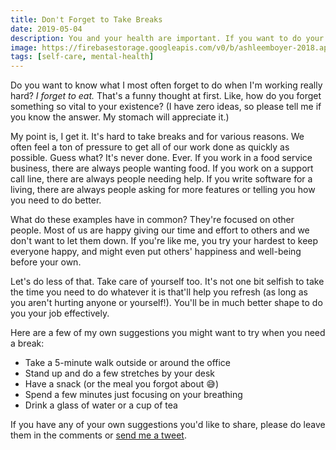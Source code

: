 ```yaml
---
title: Don't Forget to Take Breaks
date: 2019-05-04
description: You and your health are important. If you want to do your job effectively, make sure you're taking breaks.
image: https://firebasestorage.googleapis.com/v0/b/ashleemboyer-2018.appspot.com/o/images%2Fbreaks.jpg?alt=media&token=c7014483-5733-4088-9d89-dc07733f3e59
tags: [self-care, mental-health]
---
```


Do you want to know what I most often forget to do when I'm working really hard? _I forget to eat._ That's a funny thought at first. Like, how do you forget something so vital to your existence? (I have zero ideas, so please tell me if you know the answer. My stomach will appreciate it.)

My point is, I get it. It's hard to take breaks and for various reasons. We often feel a ton of pressure to get all of our work done as quickly as possible. Guess what? It's never done. Ever. If you work in a food service business, there are always people wanting food. If you work on a support call line, there are always people needing help. If you write software for a living, there are always people asking for more features or telling you how you need to do better.

What do these examples have in common? They're focused on other people. Most of us are happy giving our time and effort to others and we don't want to let them down. If you're like me, you try your hardest to keep everyone happy, and might even put others' happiness and well-being before your own.

Let's do less of that. Take care of yourself too. It's not one bit selfish to take the time you need to do whatever it is that'll help you refresh (as long as you aren't hurting anyone or yourself!). You'll be in much better shape to do you your job effectively.

Here are a few of my own suggestions you might want to try when you need a break:

- Take a 5-minute walk outside or around the office
- Stand up and do a few stretches by your desk
- Have a snack (or the meal you forgot about 😅)
- Spend a few minutes just focusing on your breathing
- Drink a glass of water or a cup of tea

If you have any of your own suggestions you'd like to share, please do leave them in the comments or [send me a tweet](https://twitter.com/ashleemboyer).
